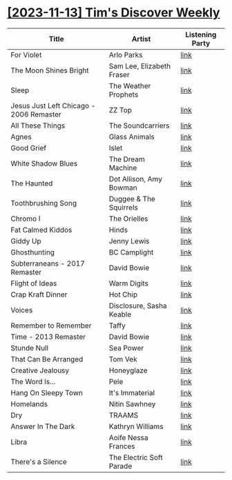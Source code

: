 # [[2023-11-13] Tim's Discover Weekly](https://open.spotify.com/user/zachthehammer/playlist/6vFmTLNQlvxIbUGulSlIEH)

| Title | Artist | Listening Party |
| --- | --- | --- |
| For Violet | Arlo Parks | [link](https://timstwitterlisteningparty.com/pages/replay/feed_642.html) |
| The Moon Shines Bright | Sam Lee, Elizabeth Fraser | [link](https://timstwitterlisteningparty.com/pages/replay/feed_615.html) |
| Sleep | The Weather Prophets | [link](https://timstwitterlisteningparty.com/pages/replay/feed_332.html) |
| Jesus Just Left Chicago - 2006 Remaster | ZZ Top | [link]() |
| All These Things | The Soundcarriers | [link](https://timstwitterlisteningparty.com/pages/replay/feed_1006.html) |
| Agnes | Glass Animals | [link](https://timstwitterlisteningparty.com/pages/replay/feed_470.html) |
| Good Grief | Islet | [link](https://timstwitterlisteningparty.com/pages/replay/feed_682.html) |
| White Shadow Blues | The Dream Machine | [link](https://timstwitterlisteningparty.com/pages/replay/feed_1259.html) |
| The Haunted | Dot Allison, Amy Bowman | [link](https://timstwitterlisteningparty.com/pages/replay/feed_868.html) |
| Toothbrushing Song | Duggee & The Squirrels | [link](https://timstwitterlisteningparty.com/pages/replay/feed_985.html) |
| Chromo I | The Orielles | [link](https://timstwitterlisteningparty.com/pages/replay/feed_1152.html) |
| Fat Calmed Kiddos | Hinds | [link](https://timstwitterlisteningparty.com/pages/replay/feed_254.html) |
| Giddy Up | Jenny Lewis | [link](https://timstwitterlisteningparty.com/pages/replay/feed_1279.html) |
| Ghosthunting | BC Camplight | [link](https://timstwitterlisteningparty.com/pages/replay/feed_84.html) |
| Subterraneans - 2017 Remaster | David Bowie | [link](https://timstwitterlisteningparty.com/pages/replay/feed_1192.html) |
| Flight of Ideas | Warm Digits | [link](https://timstwitterlisteningparty.com/pages/replay/feed_259.html) |
| Crap Kraft Dinner | Hot Chip | [link](https://timstwitterlisteningparty.com/pages/replay/feed_194.html) |
| Voices | Disclosure, Sasha Keable | [link](https://timstwitterlisteningparty.com/pages/replay/feed_276.html) |
| Remember to Remember | Taffy | [link](https://timstwitterlisteningparty.com/pages/replay/feed_879.html) |
| Time - 2013 Remaster | David Bowie | [link](https://timstwitterlisteningparty.com/pages/replay/feed_273.html) |
| Stunde Null | Sea Power | [link](https://timstwitterlisteningparty.com/pages/replay/feed_121.html) |
| That Can Be Arranged | Tom Vek | [link](https://timstwitterlisteningparty.com/pages/replay/feed_611.html) |
| Creative Jealousy | Honeyglaze | [link](https://timstwitterlisteningparty.com/pages/replay/feed_1063.html) |
| The Word Is… | Pele | [link](https://timstwitterlisteningparty.com/pages/replay/feed_897.html) |
| Hang On Sleepy Town | It's Immaterial | [link](https://timstwitterlisteningparty.com/pages/replay/feed_738.html) |
| Homelands | Nitin Sawhney | [link](https://timstwitterlisteningparty.com/pages/replay/feed_610.html) |
| Dry | TRAAMS | [link](https://timstwitterlisteningparty.com/pages/replay/feed_1117.html) |
| Answer In The Dark | Kathryn Williams | [link](https://timstwitterlisteningparty.com/pages/replay/feed_1120.html) |
| Libra | Aoife Nessa Frances | [link](https://timstwitterlisteningparty.com/pages/replay/feed_159.html) |
| There's a Silence | The Electric Soft Parade | [link](https://timstwitterlisteningparty.com/pages/replay/feed_451.html) |
